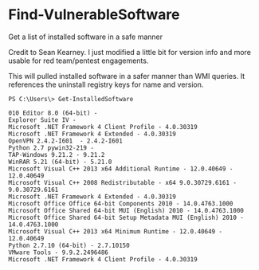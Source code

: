 # Find-VulnerableSoftware
Get a list of installed software in a safe manner

Credit to Sean Kearney. I just modified a little bit for version info and more usable for red team/pentest engagements.

This will pulled installed software in a safer manner than WMI queries. It references the uninstall registry keys for name and version.


```
PS C:\Users\> Get-InstalledSoftware

010 Editor 8.0 (64-bit) -
Explorer Suite IV -
Microsoft .NET Framework 4 Client Profile - 4.0.30319
Microsoft .NET Framework 4 Extended - 4.0.30319
OpenVPN 2.4.2-I601  - 2.4.2-I601
Python 2.7 pywin32-219 -
TAP-Windows 9.21.2 - 9.21.2
WinRAR 5.21 (64-bit) - 5.21.0
Microsoft Visual C++ 2013 x64 Additional Runtime - 12.0.40649 - 12.0.40649
Microsoft Visual C++ 2008 Redistributable - x64 9.0.30729.6161 - 9.0.30729.6161
Microsoft .NET Framework 4 Extended - 4.0.30319
Microsoft Office Office 64-bit Components 2010 - 14.0.4763.1000
Microsoft Office Shared 64-bit MUI (English) 2010 - 14.0.4763.1000
Microsoft Office Shared 64-bit Setup Metadata MUI (English) 2010 - 14.0.4763.1000
Microsoft Visual C++ 2013 x64 Minimum Runtime - 12.0.40649 - 12.0.40649
Python 2.7.10 (64-bit) - 2.7.10150
VMware Tools - 9.9.2.2496486
Microsoft .NET Framework 4 Client Profile - 4.0.30319
```
